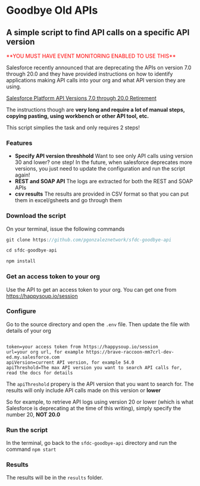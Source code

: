 # Goodbye Old APIs
## A simple script to find API calls on a specific API version

<p style="color:red">
**YOU MUST HAVE EVENT MONITORING ENABLED TO USE THIS**
</p>

Salesforce recently announced that are deprecating the APIs on version 7.0 through 20.0 and they have provided instructions on how to identify applications making API calls into your org and what API version they are using.

[Salesforce Platform API Versions 7.0 through 20.0 Retirement](https://help.salesforce.com/articleView?id=000351312&type=1&mode=1)

The instructions though are **very long and require a lot of manual steps, copying pasting, using workbench or other API tool, etc.**

This script simplies the task and only requires 2 steps!

### Features

* **Specify API version threshhold** Want to see only API calls using version 30 and lower? one step! In the future, when salesforce deprecates more versions, you just need to update the configuration and run the script again!
* **REST and SOAP API** The logs are extracted for both the REST and SOAP APIs
* **csv results** The results are provided in CSV format so that you can put them in excel/gsheets and go through them

### Download the script

On your terminal, issue the following commands

```javascript
git clone https://github.com/pgonzaleznetwork/sfdc-goodbye-api

cd sfdc-goodbye-api

npm install
```

### Get an access token to your org

Use the API to get an access token to your org. You can get one from https://happysoup.io/session

### Configure

Go to the source directory and open the `.env` file. Then update the file with details of your org

```

token=your access token from https://happysoup.io/session
url=your org url, for example https://brave-raccoon-mm7crl-dev-ed.my.salesforce.com
apiVersion=current API version, for example 54.0
apiThreshold=The max API version you want to search API calls for, read the docs for details

```

The `apiThreshold` propery is the API version that you want to search for. The results will only include API calls made on this version or **lower**

So for example, to retrieve API logs using version 20 or lower (which is what Salesforce is deprecating at the time of this writing), simply specify the number 20, **NOT 20.0**

### Run the script

In the terminal, go back to the `sfdc-goodbye-api` directory and run the command `npm start`

### Results

The results will be in the `results` folder. 
